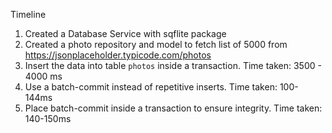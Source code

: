 Timeline

1. Created a Database Service with sqflite package
2. Created a photo repository and model to fetch list of 5000 from https://jsonplaceholder.typicode.com/photos
3. Insert the data into table `photos` inside a transaction. Time taken: 3500 - 4000 ms
4. Use a batch-commit instead of repetitive inserts. Time taken: 100-144ms
5. Place batch-commit inside a transaction to ensure integrity. Time taken: 140-150ms